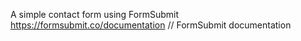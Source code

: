 A simple contact form using FormSubmit 
https://formsubmit.co/documentation  // FormSubmit documentation
